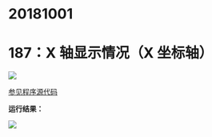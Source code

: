 # 20181001

# 187：X 轴显示情况（X 坐标轴）

<img src="http://image.renkaigis.com/keepcoding/2018100101.png">

<a href="https://github.com/renkaigis/KeepCoding/tree/master/2018/10/01" target="_blank">参见程序源代码</a>

**运行结果：**

<img src="http://image.renkaigis.com/keepcoding/2018100102.png">